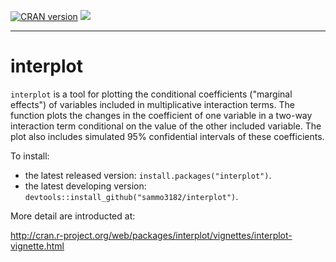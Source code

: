 [![CRAN version](http://www.r-pkg.org/badges/version/interplot)](https://cran.r-project.org/web/packages/interplot/index.html) ![](http://cranlogs.r-pkg.org/badges/grand-total/interplot)

------------------------------------------------------------------------
interplot
=========

`interplot` is a tool for plotting the conditional coefficients ("marginal effects") of variables included in multiplicative interaction terms. The function plots the changes in the coefficient of one variable in a two-way interaction term conditional on the value of the other included variable. The plot also includes simulated 95% confidential intervals of these coefficients.

To install:


* the latest released version: `install.packages("interplot")`.
* the latest developing version: `devtools::install_github("sammo3182/interplot")`.



More detail are introducted at:

http://cran.r-project.org/web/packages/interplot/vignettes/interplot-vignette.html
